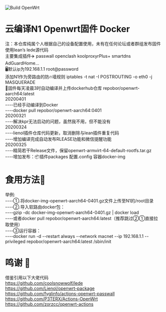 ![Build OpenWrt](https://github.com/Repobor/N1-Openwrt-Actions/workflows/Build%20OpenWrt/badge.svg)
# 云编译N1 Openwrt固件 Docker
注：本仓库纯属个人根据自己的设备配置使用，未有在任何论坛或者群组发布固件  
使用lean’s lede源代码  
主要集成插件✈️ passwall openclash koolproxyrPlus+ smartdns AdGuardHome...  
🖥️默认ip为192.168.1.1
root@password  
添加N1作为旁路由的防🔥墙规则  iptables -t nat -I POSTROUTING -o eth0 -j MASQUERADE  
📅固件每天凌晨3时自动编译并上传dockerhub仓库  repobor/openwrt-aarch64:latest  
20200401  
----已经手动编译到Docker  
----docker pull repobor/openwrt-aarch64:0401  
20200321  
----解决kpr无法启动的问题，虽然我不用，但不能没有  
20200324  
----lienol插件仓库代码更新，取消删除与lean插件重复代码  
----增加编译完成自动发布RLEASE功能和微信提醒功能  
20200325  
----精简若干Release文件，保留openwrt-armvirt-64-default-rootfs.tar.gz  
----增加发布：📦插件packages 配置.config 容器docker-img

# 食用方法🥢
举例:  
----①.将docker-img-openwrt-aarch64-0401.gz文件上传至N1的/root目录   
----②.导入软路由docker包：  
----gzip -dc docker-img-openwrt-aarch64-0401.gz | docker load  
----或者docker pull repobor/openwrt-aarch64:latest（推荐跳过②①直接拉取使用）  
----③运行容器：  
----docker run  -d --restart always --network macnet --ip 192.168.1.1  --privileged repobor/openwrt-aarch64:latest /sbin/init  


# 鸣谢 📢
借鉴引用以下大佬代码  
https://github.com/coolsnowwolf/lede  
https://github.com/Lienol/openwrt-package  
https://github.com/fyglinfo/actions-openwrt-passwall  
https://github.com/P3TERX/Actions-OpenWrt   
https://github.com/zorzcc/openwrt-actions  
